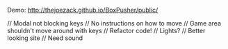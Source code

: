 Demo: http://thejoezack.github.io/BoxPusher/public/

// Modal not blocking keys
// No instructions on how to move
// Game area shouldn't move around with keys
// Refactor code!
// Lights?
// Better looking site
// Need sound